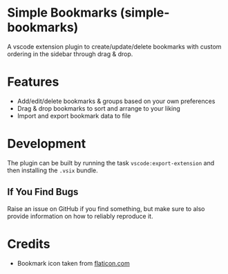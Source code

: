 # Simple Bookmarks (simple-bookmarks)
A vscode extension plugin to create/update/delete bookmarks with custom ordering in the sidebar through drag & drop.

# Features
- Add/edit/delete bookmarks & groups based on your own preferences
- Drag & drop bookmarks to sort and arrange to your liking
- Import and export bookmark data to file

# Development
The plugin can be built by running the task `vscode:export-extension` and then installing the `.vsix` bundle.

## If You Find Bugs
Raise an issue on GitHub if you find something, but make sure to also provide information on how to reliably reproduce it.

# Credits
- Bookmark icon taken from [flaticon.com](https://www.flaticon.com/free-icons/bookmark)